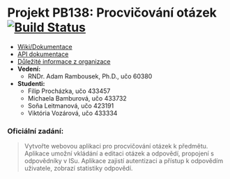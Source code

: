 # Projekt PB138: Procvičování otázek [![Build Status](https://travis-ci.org/fprochazka/fi-muni-PB138-2016-procvicovani-otazek.svg?branch=master)](https://travis-ci.org/fprochazka/fi-muni-PB138-2016-procvicovani-otazek)

* [Wiki/Dokumentace](https://github.com/fprochazka/fi-muni-PB138-2016/wiki)
* [API dokumentace](http://docs.fimunipb1382016.apiary.io/#)
* [Důležité informace z organizace](https://github.com/fprochazka/fi-muni-PB138-2016/wiki/D%C5%AFle%C5%BEit%C3%A9-body-z-Organizace-p%C5%99edm%C4%9Btu-PB138)
* __Vedení:__
  * RNDr. Adam Rambousek, Ph.D., učo 60380
* __Studenti:__
  * Filip Procházka, učo 433457
  * Michaela Bamburová, učo 433732
  * Soňa Leitmanová, učo 423191
  * Viktória Vozárová, učo 433334

### Oficiální zadání:

> Vytvořte webovou aplikaci pro procvičování otázek k předmětu. Aplikace umožní vkládání a editaci otázek a odpovědí, propojení s odpovědníky v ISu. Aplikace zajistí autentizaci a přístup k odpovědím uživatele, zobrazí statistiky odpovědí.
